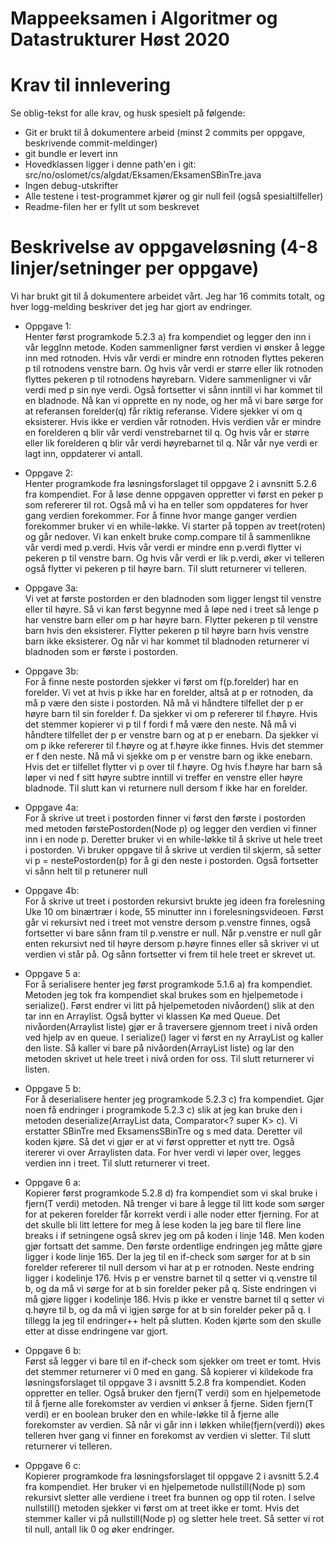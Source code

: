 # Mappeeksamen i Algoritmer og Datastrukturer Høst 2020

# Krav til innlevering

Se oblig-tekst for alle krav, og husk spesielt på følgende:

* Git er brukt til å dokumentere arbeid (minst 2 commits per oppgave, beskrivende commit-meldinger)	
* git bundle er levert inn
* Hovedklassen ligger i denne path'en i git: src/no/oslomet/cs/algdat/Eksamen/EksamenSBinTre.java
* Ingen debug-utskrifter
* Alle testene i test-programmet kjører og gir null feil (også spesialtilfeller)
* Readme-filen her er fyllt ut som beskrevet


# Beskrivelse av oppgaveløsning (4-8 linjer/setninger per oppgave)

Vi har brukt git til å dokumentere arbeidet vårt. Jeg har 16 commits totalt, og hver logg-melding beskriver det jeg har gjort av endringer.

* Oppgave 1:  
Henter først programkode 5.2.3 a) fra kompendiet og legger den inn i vår leggInn metode. Koden sammenligner først verdien vi ønsker å legge inn med
rotnoden. Hvis vår verdi er mindre enn rotnoden flyttes pekeren p til rotnodens venstre barn. Og hvis vår verdi er større eller lik
rotnoden flyttes pekeren p til rotnodens høyrebarn. Videre sammenligner vi vår verdi med p sin nye verdi. Også fortsetter vi sånn inntill
vi har kommet til en bladnode. Nå kan vi opprette en ny node, og her må vi bare sørge for at referansen forelder(q) får riktig referanse.
Videre sjekker vi om q eksisterer. Hvis ikke er verdien vår rotnoden. Hvis verdien vår er mindre en forelderen q blir vår verdi
venstrebarnet til q. Og hvis vår er større eller lik forelderen q blir vår verdi høyrebarnet til q. Når vår nye verdi er lagt inn, oppdaterer vi antall.  

* Oppgave 2:  
Henter programkode fra løsningsforslaget til oppgave 2 i avnsnitt 5.2.6 fra kompendiet. For å løse denne oppgaven oppretter vi først en peker p
som refererer til rot. Også må vi ha en teller som oppdateres for hver gang verdien forekommer. For å finne hvor mange ganger verdien forekommer
bruker vi en while-løkke. Vi starter på toppen av treet(roten) og går nedover. Vi kan enkelt bruke comp.compare til å sammenlikne vår verdi med p.verdi.
Hvis vår verdi er mindre enn p.verdi flytter vi pekeren p til venstre barn. Og hvis vår verdi er lik p.verdi, øker vi telleren også flytter vi pekeren p
til høyre barn. Til slutt returnerer vi telleren.  

* Oppgave 3a:  
Vi vet at første postorden er den bladnoden som ligger lengst til venstre eller til høyre. Så vi kan først begynne med å løpe ned i treet så lenge
p har venstre barn eller om p har høyre barn. Flytter pekeren p til venstre barn hvis den eksisterer. Flytter pekeren p til høyre barn hvis venstre barn
ikke eksisterer. Og når vi har kommet til bladnoden returnerer vi bladnoden som er første i postorden.  

* Oppgave 3b:  
For å finne neste postorden sjekker vi først om f(p.forelder) har en forelder. Vi vet at hvis p ikke har en forelder, altså at p er rotnoden,
da må p være den siste i postorden. Nå må vi håndtere tilfellet der p er høyre barn til sin forelder f. Da sjekker vi om p refererer til
f.høyre. Hvis det stemmer kopierer vi p til f fordi f må være den neste. Nå må vi håndtere tilfellet der p er venstre barn og at p er enebarn.
Da sjekker vi om p ikke refererer til f.høyre og at f.høyre ikke finnes. Hvis det stemmer er f den neste. Nå må vi sjekke om p er
venstre barn og ikke enebarn. Hvis det er tilfellet flytter vi p over til f.høyre. Og hvis f.høyre har barn så løper vi ned f sitt høyre subtre inntill
vi treffer en venstre eller høyre bladnode. Til slutt kan vi returnere null dersom f ikke har en forelder.  

* Oppgave 4a:  
For å skrive ut treet i postorden finner vi først den første i postorden med metoden førstePostorden(Node<T> p) og legger den verdien vi finner
inn i en node p. Deretter bruker vi en while-løkke til å skrive ut hele treet i postorden. Vi bruker oppgave til å skrive ut verdien til skjerm,
så setter vi p = nestePostorden(p) for å gi den neste i postorden. Også fortsetter vi sånn helt til p retunerer null  

* Oppgave 4b:  
For å skrive ut treet i postorden rekursivt brukte jeg ideen fra forelesning Uke 10 om binærtrær i kode, 55 minutter inn i forelesningsvideoen.
Først går vi rekursivt ned i treet mot venstre dersom p.venstre finnes, også fortsetter vi bare sånn fram til p.venstre er null. Når p.venstre
er null går enten rekursivt ned til høyre dersom p.høyre finnes eller så skriver vi ut verdien vi står på. Og sånn fortsetter vi frem til
hele treet er skrevet ut.  

* Oppgave 5 a:  
For å serialisere henter jeg først programkode 5.1.6 a) fra kompendiet. Metoden jeg tok fra kompendiet skal brukes som en hjelpemetode i serialize().
Først endrer vi litt på hjelpemetoden nivåorden() slik at den tar inn en Arraylist. Også bytter vi klassen Kø med Queue. Det nivåorden(Arraylist liste)
gjør er å traversere gjennom treet i nivå orden ved hjelp av en queue. I serialize() lager vi først en ny ArrayList<T> og kaller den liste.
Så kaller vi bare på nivåorden(ArrayList<T> liste) og lar den metoden skrivet ut hele treet i nivå orden for oss. Til slutt returnerer vi listen.  

* Oppgave 5 b:  
For å deserialisere henter jeg programkode 5.2.3 c) fra kompendiet. Gjør noen få endringer i programkode 5.2.3 c) slik at jeg kan bruke den i metoden
deserialize(ArrayList<K> data, Comparator<? super K> c). Vi erstatter SBinTre<T> med EksamensSBinTre<K> og s med data. Deretter vil koden kjøre. Så det
vi gjør er at vi først oppretter et nytt tre. Også itererer vi over Arraylisten data. For hver verdi vi løper over, legges verdien inn i treet. Til
slutt returnerer vi treet.  

* Oppgave 6 a:  
Kopierer først programkode 5.2.8 d) fra kompendiet som vi skal bruke i fjern(T verdi) metoden. Nå trenger vi bare å legge til litt kode som sørger for
at pekeren forelder får korrekt verdi i alle noder etter fjerning. For at det skulle bli litt lettere for meg å lese koden la jeg bare til flere line
breaks i if setningene også skrev jeg om på koden i linje 148. Men koden gjør fortsatt det samme. Den første ordentlige endringen jeg måtte gjøre ligger
i kode linje 165. Der la jeg til en if-check som sørger for at b sin forelder refererer til null dersom vi har at p er rotnoden. Neste endring
ligger i kodelinje 176. Hvis p er venstre barnet til q setter vi q.venstre til b, og da må vi sørge for at b sin forelder peker på q. Siste endringen vi
må gjøre ligger i kodelinje 186. Hvis p ikke er venstre barnet til q setter vi q.høyre til b, og da må vi igjen sørge for at b sin forelder peker på q.
I tillegg la jeg til endringer++ helt på slutten. Koden kjørte som den skulle etter at disse endringene var gjort.

* Oppgave 6 b:  
Først så legger vi bare til en if-check som sjekker om treet er tomt. Hvis det stemmer returnerer vi 0 med en gang. Så kopierer vi kildekode fra 
løsningsforslaget til oppgave 3 i avsnitt 5.2.8 fra kompendiet. Koden oppretter en teller. Også bruker den fjern(T verdi) som en hjelpemetode til 
å fjerne alle forekomster av verdien vi ønkser å fjerne. Siden fjern(T verdi) er en boolean bruker den en while-løkke til å fjerne alle forekomster 
av verdien. Så når vi går inn i løkken while(fjern(verdi)) økes telleren hver gang vi finner en forekomst av verdien vi sletter. Til slutt returnerer 
vi telleren.  

* Oppgave 6 c:  
Kopierer programkode fra løsningsforslaget til oppgave 2 i avsnitt 5.2.4 fra kompendiet. Her bruker vi en hjelpemetode nullstill(Node<T> p) som
rekursivt sletter alle verdiene i treet fra bunnen og opp til roten. I selve nullstill() metoden sjekker vi først om at treet ikke er tomt. Hvis
det stemmer kaller vi på nullstill(Node<T> p) og sletter hele treet. Så setter vi rot til null, antall lik 0 og øker endringer.











 